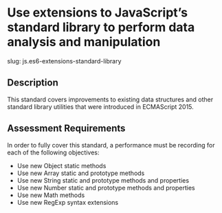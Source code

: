 
# Use extensions to JavaScript’s standard library to perform data analysis and manipulation

slug: js.es6-extensions-standard-library

## Description
This standard covers improvements to existing data structures and other standard library utilities that were introduced in ECMAScript 2015.

## Assessment Requirements
In order to fully cover this standard, a performance must be recording for each of the following objectives:

- Use new Object static methods
- Use new Array static and prototype methods
- Use new String static and prototype methods and properties
- Use new Number static and prototype methods and properties
- Use new Math methods
- Use new RegExp syntax extensions 
